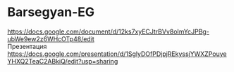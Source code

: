 # Barsegyan-EG
https://docs.google.com/document/d/12ks7xyECJtrBVv8oImYcJPBg-ubWe9ew2z6WHcOTp48/edit  
Презентация 
https://docs.google.com/presentation/d/1SglyDOfPDjpjREkyssjYWXZPouyeYHXQ2TeaC2ABkiQ/edit?usp=sharing
